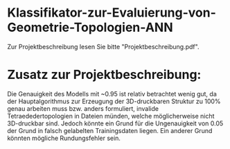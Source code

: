 # Klassifikator-zur-Evaluierung-von-Geometrie-Topologien-ANN
Zur Projektbeschreibung lesen Sie bitte "Projektbeschreibung.pdf".

# Zusatz zur Projektbeschreibung:
Die Genauigkeit des Modells mit ~0.95 ist relativ betrachtet wenig gut, da der Hauptalgorithmus zur Erzeugung der 3D-druckbaren Struktur
zu 100% genau arbeiten muss bzw. anders formuliert, invalide Tetraededertopologien in Dateien münden, welche möglicherweise nicht 3D-druckbar sind.
Jedoch könnte ein Grund für die Ungenauigkeit von 0.05 der Grund in falsch gelabelten Trainingsdaten liegen. 
Ein anderer Grund könnten mögliche Rundungsfehler sein.
